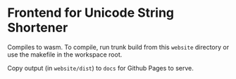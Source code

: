 # Frontend for Unicode String Shortener

Compiles to wasm. To compile, run trunk build from this `website` directory or use the makefile in the workspace root.

Copy output (in `website/dist`) to `docs` for Github Pages to serve.